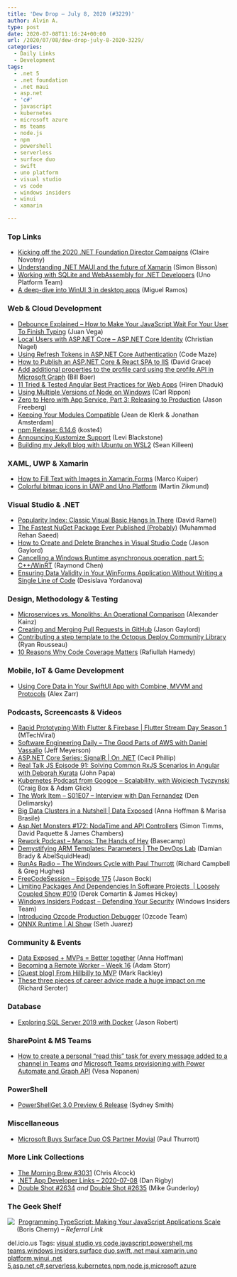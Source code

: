 ```yaml
---
title: 'Dew Drop – July 8, 2020 (#3229)'
author: Alvin A.
type: post
date: 2020-07-08T11:16:24+00:00
url: /2020/07/08/dew-drop-july-8-2020-3229/
categories:
  - Daily Links
  - Development
tags:
  - .net 5
  - .net foundation
  - .net maui
  - asp.net
  - 'c#'
  - javascript
  - kubernetes
  - microsoft azure
  - ms teams
  - node.js
  - npm
  - powershell
  - serverless
  - surface duo
  - swift
  - uno platform
  - visual studio
  - vs code
  - windows insiders
  - winui
  - xamarin

---
```

### <a name="top"></a>Top Links

  * <a href="https://dotnetfoundation.org/blog/2020/07/07/kicking-off-campaign-2020" target="_blank" rel="noopener noreferrer">Kicking off the 2020 .NET Foundation Director Campaigns</a> (Claire Novotny)
  * <a href="https://www.infoworld.com/article/3565550/understanding-net-maui-and-the-future-of-xamarin.html" target="_blank" rel="noopener noreferrer">Understanding .NET MAUI and the future of Xamarin</a> (Simon Bisson)
  * <a href="https://platform.uno/blog/working-with-sqlite-and-webassembly-for-net-developers/" target="_blank" rel="noopener noreferrer">Working with SQLite and WebAssembly for .NET Developers</a> (Uno Platform Team)
  * <a href="https://blogs.windows.com/windowsdeveloper/2020/07/07/a-deep-dive-into-winui-3-in-desktop-apps/?WT.mc_id=DX_MVP4025064" target="_blank" rel="noopener noreferrer">A deep-dive into WinUI 3 in desktop apps</a> (Miguel Ramos)



### <a name="web"></a>Web & Cloud Development

  * <a href="https://www.freecodecamp.org/news/debounce-explained-how-to-make-your-javascript-wait-for-your-user-to-finish-typing-2/" target="_blank" rel="noopener noreferrer">Debounce Explained – How to Make Your JavaScript Wait For Your User To Finish Typing</a> (Juan Vega)
  * <a href="https://csharp.christiannagel.com/2020/07/07/aspnetcoreroles/" target="_blank" rel="noopener noreferrer">Local Users with ASP.NET Core – ASP.NET Core Identity</a> (Christian Nagel)
  * <a href="https://code-maze.com/using-refresh-tokens-in-asp-net-core-authentication/" target="_blank" rel="noopener noreferrer">Using Refresh Tokens in ASP.NET Core Authentication</a> (Code Maze)
  * <a href="https://www.roundthecode.com/dotnet/how-to-publish-an-asp-net-core-react-spa-to-iis" target="_blank" rel="noopener noreferrer">How to Publish an ASP.NET Core & React SPA to IIS</a> (David Grace)
  * <a href="https://techcommunity.microsoft.com/t5/microsoft-search-blog/add-additional-properties-to-the-profile-card-using-the-profile/ba-p/1496467" target="_blank" rel="noopener noreferrer">Add additional properties to the profile card using the profile API in Microsoft Graph</a> (Bill Baer)
  * <a href="https://www.simform.com/angular-best-practices/" target="_blank" rel="noopener noreferrer">11 Tried & Tested Angular Best Practices for Web Apps</a> (Hiren Dhaduk)
  * <a href="https://www.carlrippon.com/using-multiple-versions-of-node-on-windows/" target="_blank" rel="noopener noreferrer">Using Multiple Versions of Node on Windows</a> (Carl Rippon)
  * <a href="https://techcommunity.microsoft.com/t5/apps-on-azure/zero-to-hero-with-app-service-part-3-releasing-to-production/ba-p/1506722" target="_blank" rel="noopener noreferrer">Zero to Hero with App Service, Part 3: Releasing to Production</a> (Jason Freeberg)
  * <a href="https://blog.golang.org/module-compatibility" target="_blank" rel="noopener noreferrer">Keeping Your Modules Compatible</a> (Jean de Klerk & Jonathan Amsterdam)
  * <a href="https://blog.npmjs.org/post/623005026092253184" target="_blank" rel="noopener noreferrer">npm Release: 6.14.6</a> (koste4)
  * <a href="https://www.pulumi.com/blog/announcing-kustomize-support/" target="_blank" rel="noopener noreferrer">Announcing Kustomize Support</a> (Levi Blackstone)
  * <a href="https://seankilleen.com/2020/07/building-my-jekyll-blog-with-ubuntu-on-wsl2/" target="_blank" rel="noopener noreferrer">Building my Jekyll blog with Ubuntu on WSL2</a> (Sean Killeen)



### <a name="silverlight"></a>XAML, UWP & Xamarin

  * <a href="https://marcofolio.net/image-text-xamarin-forms/" target="_blank" rel="noopener noreferrer">How to Fill Text with Images in Xamarin.Forms</a> (Marco Kuiper)
  * <a href="https://blog.mzikmund.com/2020/07/colorful-bitmap-icons-in-uwp-and-uno-platform/" target="_blank" rel="noopener noreferrer">Colorful bitmap icons in UWP and Uno Platform</a> (Martin Zikmund)



### <a name="dotnet"></a>Visual Studio & .NET

  * <a href="https://visualstudiomagazine.com/articles/2020/07/07/tiobe-july-2020-vb.aspx" target="_blank" rel="noopener noreferrer">Popularity Index: Classic Visual Basic Hangs In There</a> (David Ramel)
  * <a href="https://rehansaeed.com/the-fastest-nuget-package-ever-published-probably/" target="_blank" rel="noopener noreferrer">The Fastest NuGet Package Ever Published (Probably)</a> (Muhammad Rehan Saeed)
  * <a href="https://www.jasongaylord.com/blog/2020/07/08/create-delete-branches-using-visual-studio-code" target="_blank" rel="noopener noreferrer">How to Create and Delete Branches in Visual Studio Code</a> (Jason Gaylord)
  * <a href="https://devblogs.microsoft.com/oldnewthing/20200707-00/?p=103960" target="_blank" rel="noopener noreferrer">Cancelling a Windows Runtime asynchronous operation, part 5: C++/WinRT</a> (Raymond Chen)
  * <a href="https://www.telerik.com/blogs/ensuring-data-validity-winforms-applications-without-writing-code" target="_blank" rel="noopener noreferrer">Ensuring Data Validity in Your WinForms Application Without Writing a Single Line of Code</a> (Desislava Yordanova)



### <a name="design"></a>Design, Methodology & Testing

  * <a href="https://thenewstack.io/microservices-vs-monoliths-an-operational-comparison/" target="_blank" rel="noopener noreferrer">Microservices vs. Monoliths: An Operational Comparison</a> (Alexander Kainz)
  * <a href="https://www.jasongaylord.com/blog/2020/07/07/creating-and-merging-pull-requests-in-github" target="_blank" rel="noopener noreferrer">Creating and Merging Pull Requests in GitHub</a> (Jason Gaylord)
  * <a href="http://feedproxy.google.com/~r/OctopusDeploy/~3/YNaVBuRa23U/contributing-a-step-template-to-the-octopus-deploy-community-library" target="_blank" rel="noopener noreferrer">Contributing a step template to the Octopus Deploy Community Library</a> (Ryan Rousseau)
  * <a href="https://codeburst.io/10-reasons-why-code-coverage-matters-9a6272f224ae?source=rss----61061eb0c96b---4" target="_blank" rel="noopener noreferrer">10 Reasons Why Code Coverage Matters</a> (Rafiullah Hamedy)



### <a name="mobile"></a>Mobile, IoT & Game Development

  * <a href="https://medium.com/swlh/using-core-data-in-your-swiftui-app-with-combine-mvvm-and-protocols-4577f44d240d?source=rss----f5af2b715248---4" target="_blank" rel="noopener noreferrer">Using Core Data in Your SwiftUI App with Combine, MVVM and Protocols</a> (Alex Zarr)



### <a name="podcasts"></a>Podcasts, Screencasts & Videos

  * <a href="http://www.youtube.com/watch?v=V-JlLvfzsI0" target="_blank" rel="noopener noreferrer">Rapid Prototyping With Flutter & Firebase | Flutter Stream Day Season 1</a> (MTechViral)
  * <a href="https://softwareengineeringdaily.com/2020/07/07/the-good-parts-of-aws-with-daniel-vassallo/?utm_source=rss&utm_medium=rss&utm_campaign=the-good-parts-of-aws-with-daniel-vassallo" target="_blank" rel="noopener noreferrer">Software Engineering Daily &#8211; The Good Parts of AWS with Daniel Vassallo</a> (Jeff Meyerson)
  * <a href="https://channel9.msdn.com/Shows/On-NET/ASPNET-Core-Series-SignalR?WT.mc_id=DX_MVP4025064" target="_blank" rel="noopener noreferrer">ASP.NET Core Series: SignalR | On .NET</a> (Cecil Phillip)
  * <a href="https://realtalkjavascript.simplecast.com/episodes/episode-91-solving-common-rxjs-scenarios-in-angular-with-deborah-kurata-NdJKA4ym" target="_blank" rel="noopener noreferrer">Real Talk JS Episode 91: Solving Common RxJS Scenarios in Angular with Deborah Kurata</a> (John Papa)
  * <a href="https://kubernetespodcast.com/episode/111-scalability/" target="_blank" rel="noopener noreferrer">Kubernetes Podcast from Googoe &#8211; Scalability, with Wojciech Tyczynski</a> (Craig Box & Adam Glick)
  * <a href="http://www.youtube.com/watch?v=BwlGNvprGE4" target="_blank" rel="noopener noreferrer">The Work Item &#8211; S01E07 &#8211; Interview with Dan Fernandez</a> (Den Delimarsky)
  * <a href="https://channel9.msdn.com/Shows/Data-Exposed/Big-Data-Clusters-in-a-Nutshell?WT.mc_id=DX_MVP4025064" target="_blank" rel="noopener noreferrer">Big Data Clusters in a Nutshell | Data Exposed</a> (Anna Hoffman & Marisa Brasile)
  * <a href="http://www.youtube.com/watch?v=NnUoOdnsIko" target="_blank" rel="noopener noreferrer">Asp.Net Monsters #172: NodaTime and API Controllers</a> (Simon Timms, David Paquette & James Chambers)
  * <a href="https://share.transistor.fm/s/88339fce" target="_blank" rel="noopener noreferrer">Rework Podcast &#8211; Manos: The Hands of Hey</a> (Basecamp)
  * <a href="https://channel9.msdn.com/Shows/DevOps-Lab/Demystifying-ARM-Templates-Parameters?WT.mc_id=DX_MVP4025064" target="_blank" rel="noopener noreferrer">Demystifying ARM Templates: Parameters | The DevOps Lab</a> (Damian Brady & AbelSquidHead)
  * <a href="http://feedproxy.google.com/~r/RunaAsRadioWma/~3/qA8jj_YgRBM/default.aspx" target="_blank" rel="noopener noreferrer">RunAs Radio &#8211; The Windows Cycle with Paul Thurrott</a> (Richard Campbell & Greg Hughes)
  * <a href="http://www.youtube.com/watch?v=2NjdCKvok1k" target="_blank" rel="noopener noreferrer">FreeCodeSession &#8211; Episode 175</a> (Jason Bock)
  * <a href="http://www.youtube.com/watch?v=LwC7ltn0Pe8" target="_blank" rel="noopener noreferrer">Limiting Packages And Dependencies In Software Projects&nbsp; | Loosely Coupled Show #010</a> (Derek Comartin & James Hickey)
  * <a href="http://windowsinsider.mpsn.libsynpro.com/defending-your-security" target="_blank" rel="noopener noreferrer">Windows Insiders Podcast &#8211; Defending Your Security</a> (Windows Insiders Team)
  * <a href="http://www.youtube.com/watch?v=jWZD44m0ygU" target="_blank" rel="noopener noreferrer">Introducing Ozcode Production Debugger</a> (Ozcode Team)
  * <a href="https://channel9.msdn.com/Shows/AI-Show/ONNX-Runtime?WT.mc_id=DX_MVP4025064" target="_blank" rel="noopener noreferrer">ONNX Runtime | AI Show</a> (Seth Juarez)



### <a name="events"></a>Community & Events

  * <a href="https://techcommunity.microsoft.com/t5/azure-sql-database/data-exposed-mvps-better-together/ba-p/1501574" target="_blank" rel="noopener noreferrer">Data Exposed + MVPs = Better together</a> (Anna Hoffman)
  * <a href="http://feedproxy.google.com/~r/WestDiscGolf/~3/8_pSnWtqtiM/becoming-a-remote-worker-week-16" target="_blank" rel="noopener noreferrer">Becoming a Remote Worker &#8211; Week 16</a> (Adam Storr)
  * <a href="https://techcommunity.microsoft.com/t5/humans-of-it-blog/guest-blog-from-hillbilly-to-mvp/ba-p/1504080" target="_blank" rel="noopener noreferrer">[Guest blog] From Hillbilly to MVP</a> (Mark Rackley)
  * <a href="https://seroter.com/2020/07/07/these-three-pieces-of-career-advice-made-a-huge-impact-on-me/" target="_blank" rel="noopener noreferrer">These three pieces of career advice made a huge impact on me</a> (Richard Seroter)



### <a name="sql"></a>Database

  * <a href="https://espressocoder.com/2020/07/07/exploring-sql-server-2019-with-docker/" target="_blank" rel="noopener noreferrer">Exploring SQL Server 2019 with Docker</a> (Jason Robert)



### <a name="sp"></a>SharePoint & MS Teams

  * <a href="https://myteamsday.com/2020/07/07/howto-personal-read-this-task/" target="_blank" rel="noopener noreferrer">How to create a personal “read this” task for every message added to a channel in Teams</a> _and_ <a href="https://myteamsday.com/2020/07/08/microsoft-teams-provisioning-with-power-automate-and-graph-api/" target="_blank" rel="noopener noreferrer">Microsoft Teams provisioning with Power Automate and Graph API</a> (Vesa Nopanen)



### <a name="ps"></a>PowerShell

  * <a href="https://devblogs.microsoft.com/powershell/powershellget-3-0-preview-6-release/" target="_blank" rel="noopener noreferrer">PowerShellGet 3.0 Preview 6 Release</a> (Sydney Smith)



### <a name="misc"></a>Miscellaneous

  * <a href="https://www.thurrott.com/mobile/microsoft-surface/237507/microsoft-buys-surface-duo-os-partner-movial?utm_source=rss&utm_medium=rss&utm_campaign=microsoft-buys-surface-duo-os-partner-movial" target="_blank" rel="noopener noreferrer">Microsoft Buys Surface Duo OS Partner Movial</a> (Paul Thurrott)



### <a name="links"></a>More Link Collections

  * <a href="http://feedproxy.google.com/~r/ReflectivePerspective/~3/KRYjNIvIkJo/" target="_blank" rel="noopener noreferrer">The Morning Brew #3031</a> (Chris Alcock)
  * <a href="https://links.danrigby.com/2020/07/app-developer-links-2020-07-08/" target="_blank" rel="noopener noreferrer">.NET App Developer Links &#8211; 2020-07-08</a> (Dan Rigby)
  * <a href="https://afreshcup.com/home/2020/07/07/double-shot-2634.html" target="_blank" rel="noopener noreferrer">Double Shot #2634</a> _and_ <a href="https://afreshcup.com/home/2020/07/08/double-shot-2635.html" target="_blank" rel="noopener noreferrer">Double Shot #2635</a> (Mike Gunderloy)



### <a name="shelf"></a>The Geek Shelf

<a href="https://www.amazon.com/dp/1492037656/?tag=amavin-20" target="_blank" rel="noopener noreferrer"><img decoding="async" align="left" style="margin: 0px 5px 10px 0px; border: 0px currentcolor; border-image: none; float: left; display: inline; background-image: none;" src="https://m.media-amazon.com/images/I/71JdK8LhJJL._AC_UY218_.jpg" border="0" /></a>&nbsp;<a href="https://www.amazon.com/dp/1492037656/?tag=amavin-20" target="_blank" rel="noopener noreferrer">Programming TypeScript: Making Your JavaScript Applications Scale</a> (Boris Cherny) _&#8211; Referral Link_









<div class="wlWriterEditableSmartContent" id="scid:77ECF5F8-D252-44F5-B4EB-D463C5396A79:8e155f7e-bdd0-44f3-baff-309d49b6a513" style="margin: 0px; padding: 0px; float: none; display: inline;">
  del.icio.us Tags: <a href="http://del.icio.us/popular/visual+studio" rel="tag">visual studio</a>,<a href="http://del.icio.us/popular/vs+code" rel="tag">vs code</a>,<a href="http://del.icio.us/popular/javascript" rel="tag">javascript</a>,<a href="http://del.icio.us/popular/powershell" rel="tag">powershell</a>,<a href="http://del.icio.us/popular/ms+teams" rel="tag">ms teams</a>,<a href="http://del.icio.us/popular/windows+insiders" rel="tag">windows insiders</a>,<a href="http://del.icio.us/popular/surface+duo" rel="tag">surface duo</a>,<a href="http://del.icio.us/popular/swift" rel="tag">swift</a>,<a href="http://del.icio.us/popular/.net+maui" rel="tag">.net maui</a>,<a href="http://del.icio.us/popular/xamarin" rel="tag">xamarin</a>,<a href="http://del.icio.us/popular/uno+platform" rel="tag">uno platform</a>,<a href="http://del.icio.us/popular/winui" rel="tag">winui</a>,<a href="http://del.icio.us/popular/.net+5" rel="tag">.net 5</a>,<a href="http://del.icio.us/popular/asp.net" rel="tag">asp.net</a>,<a href="http://del.icio.us/popular/c%23" rel="tag">c#</a>,<a href="http://del.icio.us/popular/serverless" rel="tag">serverless</a>,<a href="http://del.icio.us/popular/kubernetes" rel="tag">kubernetes</a>,<a href="http://del.icio.us/popular/npm" rel="tag">npm</a>,<a href="http://del.icio.us/popular/node.js" rel="tag">node.js</a>,<a href="http://del.icio.us/popular/microsoft+azure" rel="tag">microsoft azure</a>
</div>